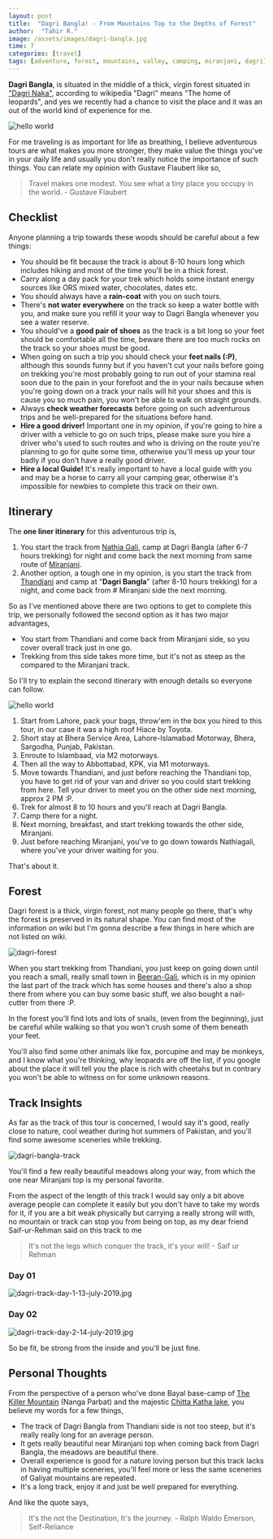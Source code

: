 ```yaml
---
layout: post
title:  "Dagri Bangla! - From Mountains Top to the Depths of Forest"
author:  "Tahir R."
image: /assets/images/dagri-bangla.jpg
time: 7
categories: [travel]
tags: [adventure, forest, mountains, valley, camping, miranjani, dagri]
---
```


**Dagri Bangla**, is situated in the middle of a thick, virgin forest situated in ["Dagri Naka"](https://en.wikipedia.org/wiki/Dagri_Naka), according to wikipedia "Dagri" means "The home of leopards", and yes we recently had a chance to visit the place and it was an out of the world kind of experience for me.

![hello world](/assets/images/dagri-bangla.jpg)

For me traveling is as important for life as breathing, I believe adventurous tours are what makes you more stronger, they make value the things you've in your daily life and usually you don't really notice the importance of such things. You can relate my opinion with Gustave Flaubert like so,

> Travel makes one modest. You see what a tiny place you occupy in the world. - Gustave Flaubert

## Checklist
Anyone planning a trip towards these woods should be careful about a few things:

 - You should be fit because the track is about 8-10 hours long which includes hiking and most of the time you'll be in a thick forest.
 - Carry along a day pack for your trek which holds some instant energy sources like ORS mixed water, chocolates, dates etc.
 - You should always have a **rain-coat** with you on such tours.
 - There's **not water everywhere** on the track so keep a water bottle with you, and make sure you refill it your way to Dagri Bangla whenever you see a water reserve.
 - You should've a **good pair of shoes** as the track is a bit long so your feet should be comfortable all the time, beware there are too much rocks on the track so your shoes must be good.
 - When going on such a trip you should check your **feet nails (:P)**, although this sounds funny but if you haven't cut your nails before going on trekking you're most probably going to run out of your stamina real soon due to the pain in your forefoot and the in your nails because when you're going down on a track your nails will hit your shoes and this is cause you so much pain, you won't be able to walk on straight grounds.
 - Always **check weather forecasts** before going on such adventurous trips and be well-prepared for the situations before hand.
 - **Hire a good driver!** Important one in my opinion, if you're going to hire a driver with a vehicle to go on such trips, please make sure you hire a driver who's used to such routes and who is driving on the route you're planning to go for quite some time, otherwise you'll mess up your tour badly if you don't have a really good driver.
 - **Hire a local Guide!** It's really important to have a local guide with you and may be a horse to carry all your camping gear, otherwise it's impossible for newbies to complete this track on their own.

## Itinerary
The **one liner itinerary** for this adventurous trip is,

 1. You start the track from [Nathia Gali](https://en.wikipedia.org/wiki/Nathia_Gali), camp at Dagri Bangla (after 6-7 hours trekking) for night and come back the next morning from same route of [Miranjani](https://en.wikipedia.org/wiki/Miranjani).
 2. Another option, a tough one in my opinion, is you start the track from [Thandiani](https://en.wikipedia.org/wiki/Thandiani) and camp at "**Dagri Bangla**" (after 8-10 hours trekking) for a night, and come back from # Miranjani side the next morning.

So as I've mentioned above there are two options to get to complete this trip, we personally followed the second option as it has two major advantages,

 - You start from Thandiani and come back from Miranjani side, so you cover overall track just in one go.
 - Trekking from this side takes more time, but it's not as steep as the compared to the Miranjani track.

So I'll try to explain the second itinerary with enough details so everyone can follow.

![hello world](/assets/images/dagri-itinerary.png)

 1. Start from Lahore, pack your bags, throw'em in the box you hired to this tour, in our case it was a high roof Hiace by Toyota.
 2. Short stay at Bhera Service Area, Lahore-Islamabad Motorway, Bhera, Sargodha, Punjab, Pakistan.
 3. Enroute to Islambaad, via M2 motorways.
 4. Then all the way to Abbottabad, KPK, via M1 motorways.
 5. Move towards Thandiani, and just before reaching the Thandiani top, you have to get rid of your van and driver so you could start trekking from here. Tell your driver to meet you on the other side next morning, approx 2 PM :P.
 6. Trek for almost 8 to 10 hours and you'll reach at Dagri Bangla.
 7. Camp there for a night.
 8. Next morning, breakfast, and start trekking towards the other side, Miranjani.
 9. Just before reaching Miranjani, you've to go down towards Nathiagali, where you've your driver waiting for you.

That's about it. 

## Forest
Dagri forest is a thick, virgin forest, not many people go there, that's why the forest is preserved in its natural shape. You can find most of the information on wiki but I'm gonna describe a few things in here which are not listed on wiki. 

![dagri-forest](/assets/images/dagri-forest.jpg)

When you start trekking from Thandiani, you just keep on going down until you reach a small, really small town in [Beeran-Gali](https://en.wikipedia.org/wiki/Beeran_Gali), which is in my opinion the last part of the track which has some houses and there's also a shop there from where you can buy some basic stuff, we also bought a nail-cutter from there :P.

In the forest you'll find lots and lots of snails, (even from the beginning), just be careful while walking so that you won't crush some of them beneath your feet. 

You'll also find some other animals like fox, porcupine and may be monkeys, and I know what you're thinking, why leopards are off the list, if you google about the place it will tell you the place is rich with cheetahs but in contrary you won't be able to witness on for some unknown reasons.

## Track Insights
As far as the track of this tour is concerned, I would say it's good, really close to nature, cool weather during hot summers of Pakistan, and you'll find some awesome sceneries while trekking.

![dagri-bangla-track](/assets/images/dagri-bangla-track.jpg)

You'll find a few really beautiful meadows along your way, from which the one near Miranjani top is my personal favorite.

From the aspect of the length of this track I would say only a bit above average people can complete it easily but you don't have to take my words for it, if you are a bit weak physically but carrying a really strong will with, no mountain or track can stop you from being on top, as my dear friend Saif-ur-Rehman said on this track to me

> It's not the legs which conquer the track, it's your will! - Saif ur Rehman

<div class="container">
	<div class="col-6 text-center border-1pt mr-5">
		<h3 class="mr-5">Day 01</h3>
		<img src="{{ '/assets/images/dagri-track-day-1-13-july-2019.jpg' }}" title="Dagri Track Day-01 13-july-2019" alt="dagri-track-day-1-13-july-2019.jpg" />
	</div>
	<div class="col-6 text-center border-1pt mr-5">
		<h3 class="mr-5">Day 02</h3>
		<img src="{{ '/assets/images/dagri-track-day-2-14-july-2019.jpg' }}" title="Dagri Track Day-02 14-july-2019" alt="dagri-track-day-2-14-july-2019.jpg" />
	</div>
</div>

So be fit, be strong from the inside and you'll be just fine.

## Personal Thoughts
From the perspective of a person who've done Bayal base-camp of [The Killer Mountain](https://en.wikipedia.org/wiki/Nanga_Parbat) (Nanga Parbat) and the majestic [Chitta Katha lake](https://en.wikipedia.org/wiki/Chitta_Katha_Lake), you believe my words for a few things,

 - The track of Dagri Bangla from Thandiani side is not too steep, but it's really really long for an average person.
 - It gets really beautiful near Miranjani top when coming back from Dagri Bangla, the meadows are beautiful there.
 - Overall experience is good for a nature loving person but this track lacks in having multiple sceneries, you'll feel more or less the same sceneries of Galiyat mountains are repeated.
 - It's a long track, enjoy it and just be well prepared for everything.


And like the quote says,

> It's the not the Destination, It's the journey. - Ralph Waldo Emerson, Self-Reliance 